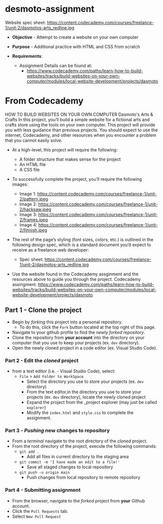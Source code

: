 # desmoto-assignment

Website spec sheet: https://content.codecademy.com/courses/freelance-1/unit-2/dasmotos-arts_redline.jpg

* **Objective** - Attempt to create a website on your own computer
* **Purpose** - Additional practice with HTML and CSS from scratch
* **Requirements**:
  
    * Assignment Details can be found at:  
        * https://www.codecademy.com/paths/learn-how-to-build-websites/tracks/build-websites-on-your-own-computer/modules/local-website-development/projects/dasmoto

# From Codecademy

HOW TO BUILD WEBSITES ON YOUR OWN COMPUTER
Dasmoto's Arts & Crafts
In this project, you’ll build a simple website for a fictional arts and crafts store using the tools on your own computer. This project will provide you with less guidance than previous projects. You should expect to use the internet, Codecademy, and other resources when you encounter a problem that you cannot easily solve.

* At a high-level, this project will require the following:

    * A folder structure that makes sense for the project
    * An HTML file
    * A CSS file
* To successfully complete the project, you’ll require the following images:

    * Image 1: https://content.codecademy.com/courses/freelance-1/unit-2/pattern.jpeg
    * Image 2: https://content.codecademy.com/courses/freelance-1/unit-2/hacksaw.jpeg
    * Image 3: https://content.codecademy.com/courses/freelance-1/unit-2/frames.jpeg
    * Image 4: https://content.codecademy.com/courses/freelance-1/unit-2/finnish.jpeg

* The rest of the page’s styling (font sizes, colors, etc.) is outlined in the following design spec, which is a standard document you’d expect to receive as a freelance web developer:

  * Spec sheet: https://content.codecademy.com/courses/freelance-1/unit-2/dasmotos-arts_redline.jpg

* Use the website found in the Codecademy assginment and the resources above to guide you through the project.
Codecademy assingment:  https://www.codecademy.com/paths/learn-how-to-build-websites/tracks/build-websites-on-your-own-computer/modules/local-website-development/projects/dasmoto

## Part 1 - Clone the project

* Begin by _forking_ this project into a personal repository.
   * To do this, click the `Fork` button located at the top right of this page.
* Navigate to your github profile to find the _newly forked repository_.
* Clone the repository from **your account** into the directory on your computer that you use to keep your projects (ex. `dev` directory).
* Open the newly cloned project in a code editor (ex. Visual Studio Code).

### Part 2 - Edit the _cloned_ project

* from a text editor (i.e. - Visual Studio Code), select:
  * `File` > `Add Folder to WorkSpace`
    * Select the directory you use to store your projects (ex. `dev` directory) 
    * From the text editor,in the directory you use to store your projects (ex. `dev` directory), locate the newly cloned project
    * Expand the project from the _project explorer (may just be called `explorer`)
    * Modify the `index.html` and `style.css` to complete the assignment.
    

### Part 3 - _Pushing_ new changes to repository

* From a _terminal_ navigate to the root directory of the _cloned_ project.
* From the root directory of the project, execute the following commands:
    * `git add .`
        * Add all files in current directory to the staging area       
    * `git commit -m 'I have made an edit to a file!'`
        * Save all staged changes to local repository
    * `git push -u origin main`
        * Push changes from local repository to remote repository

### Part 4 - Submitting assignment

* From the browser, navigate to the _forked_ project from **your** Github account.
* Click the `Pull Requests` tab.
* Select `New Pull Request`
